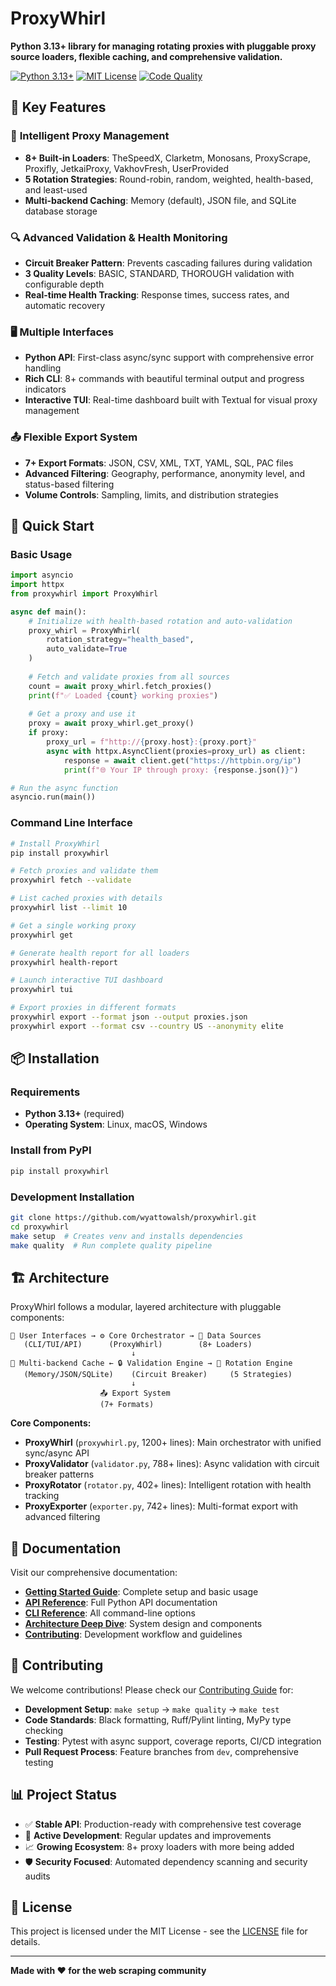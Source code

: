 # ProxyWhirl

**Python 3.13+ library for managing rotating proxies with pluggable proxy source loaders, flexible caching, and comprehensive validation.**

[![Python 3.13+](https://img.shields.io/badge/python-3.13+-blue.svg)](https://www.python.org/downloads/)
[![MIT License](https://img.shields.io/badge/license-MIT-green.svg)](LICENSE)
[![Code Quality](https://img.shields.io/badge/code%20quality-high-brightgreen.svg)](#)

## 🌟 Key Features

### 🔄 **Intelligent Proxy Management**
- **8+ Built-in Loaders**: TheSpeedX, Clarketm, Monosans, ProxyScrape, Proxifly, JetkaiProxy, VakhovFresh, UserProvided
- **5 Rotation Strategies**: Round-robin, random, weighted, health-based, and least-used
- **Multi-backend Caching**: Memory (default), JSON file, and SQLite database storage

### 🔍 **Advanced Validation & Health Monitoring**
- **Circuit Breaker Pattern**: Prevents cascading failures during validation
- **3 Quality Levels**: BASIC, STANDARD, THOROUGH validation with configurable depth
- **Real-time Health Tracking**: Response times, success rates, and automatic recovery

### 🖥️ **Multiple Interfaces**
- **Python API**: First-class async/sync support with comprehensive error handling  
- **Rich CLI**: 8+ commands with beautiful terminal output and progress indicators
- **Interactive TUI**: Real-time dashboard built with Textual for visual proxy management

### 📤 **Flexible Export System**
- **7+ Export Formats**: JSON, CSV, XML, TXT, YAML, SQL, PAC files
- **Advanced Filtering**: Geography, performance, anonymity level, and status-based filtering
- **Volume Controls**: Sampling, limits, and distribution strategies

## 🚀 Quick Start

### Basic Usage

```python
import asyncio
import httpx
from proxywhirl import ProxyWhirl

async def main():
    # Initialize with health-based rotation and auto-validation
    proxy_whirl = ProxyWhirl(
        rotation_strategy="health_based",
        auto_validate=True
    )
    
    # Fetch and validate proxies from all sources
    count = await proxy_whirl.fetch_proxies()
    print(f"✅ Loaded {count} working proxies")
    
    # Get a proxy and use it
    proxy = await proxy_whirl.get_proxy()
    if proxy:
        proxy_url = f"http://{proxy.host}:{proxy.port}"
        async with httpx.AsyncClient(proxies=proxy_url) as client:
            response = await client.get("https://httpbin.org/ip")
            print(f"🌐 Your IP through proxy: {response.json()}")

# Run the async function
asyncio.run(main())
```

### Command Line Interface

```bash
# Install ProxyWhirl
pip install proxywhirl

# Fetch proxies and validate them
proxywhirl fetch --validate

# List cached proxies with details
proxywhirl list --limit 10

# Get a single working proxy
proxywhirl get

# Generate health report for all loaders
proxywhirl health-report

# Launch interactive TUI dashboard
proxywhirl tui

# Export proxies in different formats
proxywhirl export --format json --output proxies.json
proxywhirl export --format csv --country US --anonymity elite
```

## 📦 Installation

### Requirements
- **Python 3.13+** (required)
- **Operating System**: Linux, macOS, Windows

### Install from PyPI

```bash
pip install proxywhirl
```

### Development Installation

```bash
git clone https://github.com/wyattowalsh/proxywhirl.git
cd proxywhirl
make setup  # Creates venv and installs dependencies
make quality  # Run complete quality pipeline
```

## 🏗️ Architecture

ProxyWhirl follows a modular, layered architecture with pluggable components:

```
🎯 User Interfaces → ⚙️ Core Orchestrator → 📡 Data Sources
   (CLI/TUI/API)      (ProxyWhirl)        (8+ Loaders)
                           ↓
💾 Multi-backend Cache ← 🔒 Validation Engine → 🔄 Rotation Engine
   (Memory/JSON/SQLite)    (Circuit Breaker)     (5 Strategies)
                           ↓
                    📤 Export System
                    (7+ Formats)
```

**Core Components:**
- **ProxyWhirl** (`proxywhirl.py`, 1200+ lines): Main orchestrator with unified sync/async API
- **ProxyValidator** (`validator.py`, 788+ lines): Async validation with circuit breaker patterns
- **ProxyRotator** (`rotator.py`, 402+ lines): Intelligent rotation with health tracking
- **ProxyExporter** (`exporter.py`, 742+ lines): Multi-format export with advanced filtering

## 📖 Documentation

Visit our comprehensive documentation:

- **[Getting Started Guide](docs/content/docs/usage.mdx)**: Complete setup and basic usage
- **[API Reference](docs/content/docs/reference.mdx)**: Full Python API documentation  
- **[CLI Reference](docs/content/docs/usage.mdx#command-line-interface-cli)**: All command-line options
- **[Architecture Deep Dive](docs/content/docs/architecture.mdx)**: System design and components
- **[Contributing](docs/content/docs/contributing.mdx)**: Development workflow and guidelines

## 🤝 Contributing

We welcome contributions! Please check our [Contributing Guide](docs/content/docs/contributing.mdx) for:

- **Development Setup**: `make setup` → `make quality` → `make test`
- **Code Standards**: Black formatting, Ruff/Pylint linting, MyPy type checking  
- **Testing**: Pytest with async support, coverage reports, CI/CD integration
- **Pull Request Process**: Feature branches from `dev`, comprehensive testing

## 📊 Project Status

- ✅ **Stable API**: Production-ready with comprehensive test coverage
- 🔄 **Active Development**: Regular updates and improvements
- 📈 **Growing Ecosystem**: 8+ proxy loaders with more being added
- 🛡️ **Security Focused**: Automated dependency scanning and security audits

## 📄 License

This project is licensed under the MIT License - see the [LICENSE](LICENSE) file for details.

---

**Made with ❤️ for the web scraping community**
